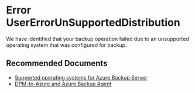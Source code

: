 <properties
	pageTitle="UserErrorUnSupportedDistribution"
	description="UserErrorUnSupportedDistribution"
	infoBubbleText="Unsupported OS version for virtual machine backup."
	service="microsoft.recoveryservices"
	resource="backup"
	authors="srinathvasireddy"
	ms.author="srinathv"
	displayOrder=""
	articleId="azurebackup-crc-usererrorunsupporteddistribution"
	diagnosticScenario="azurebackup-crc-usererrorunsupporteddistribution"
	selfHelpType="diagnostics"
	supportTopicIds=""
	resourceTags=""
	productPesIds="15207"
	cloudEnvironments="public"
/>

# Error UserErrorUnSupportedDistribution

<!--issueDescription-->
We have identified that your backup operation failed due to an unsupported operating system that was configured for backup.
<!--/issueDescription-->

## **Recommended Documents**

* [Supported operating systems for Azure Backup Server](https://docs.microsoft.com/azure/backup/backup-support-matrix-mabs-dpm#supported-mabs-and-dpm-operating-systems)
* [DPM-to-Azure and Azure Backup Agent](https://docs.microsoft.com/azure/backup/backup-support-matrix-mars-agent#support-for-direct-backups)
